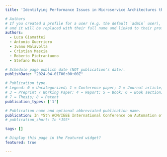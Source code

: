 ```yaml
---
title: 'Identifying Performance Issues in Microservice Architectures through Causal Reasoning'

# Authors
# If you created a profile for a user (e.g. the default `admin` user), write the username (folder name) here
# and it will be replaced with their full name and linked to their profile.
authors:
  - Luca Giamattei
  - Antonio Guerriero
  - Ivano Malavolta
  - Cristian Mascia
  - Roberto Pietrantuono 
  - Stefano Russo 

# Schedule page publish date (NOT publication's date).
publishDate: "2024-04-01T00:00:00Z"

# Publication type.
# Legend: 0 = Uncategorized; 1 = Conference paper; 2 = Journal article;
# 3 = Preprint / Working Paper; 4 = Report; 5 = Book; 6 = Book section;
# 7 = Thesis; 8 = Patent
publication_types: ['1']

# Publication name and optional abbreviated publication name.
publication: In *5th ACM/IEEE International Conference on Automation of Software Test (AST 2024)*
# publication_short: In *JSS*

tags: []

# Display this page in the Featured widget?
featured: true

---
```

